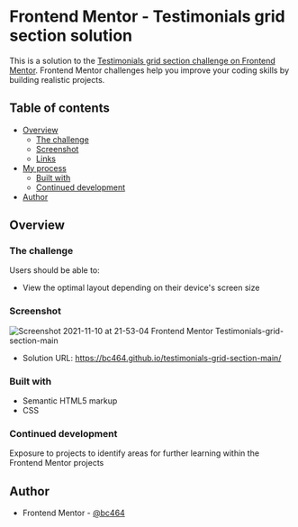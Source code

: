 # Frontend Mentor - Testimonials grid section solution

This is a solution to the [Testimonials grid section challenge on Frontend Mentor](https://www.frontendmentor.io/challenges/testimonials-grid-section-Nnw6J7Un7). Frontend Mentor challenges help you improve your coding skills by building realistic projects. 

## Table of contents

- [Overview](#overview)
  - [The challenge](#the-challenge)
  - [Screenshot](#screenshot)
  - [Links](#links)
- [My process](#my-process)
  - [Built with](#built-with)
   - [Continued development](#continued-development)
- [Author](#author)


## Overview

### The challenge

Users should be able to:

- View the optimal layout depending on their device's screen size


### Screenshot

![Screenshot 2021-11-10 at 21-53-04 Frontend Mentor Testimonials-grid-section-main](https://user-images.githubusercontent.com/82536545/141183950-b30789c2-f5f5-4385-89d8-aaf1dffb18bf.png)


- Solution URL: https://bc464.github.io/testimonials-grid-section-main/

### Built with

- Semantic HTML5 markup
- CSS 

### Continued development

Exposure to projects to identify areas for further learning within the Frontend Mentor projects

## Author

- Frontend Mentor - [@bc464](https://www.frontendmentor.io/profile/yourusername)
